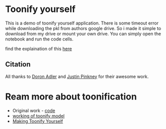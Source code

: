 # Toonify yourself
This is a demo of toonify yourself application. There is some timeout error while downloading the pkl from authors google drive. So i made it simple to download from my drive or mount your own drive. You can simply open the notebook and run the code cells.

find the explaination of this [here](https://www.youtube.com/watch?v=fNgOYs3KwFg&ab_channel=LearnMachineLearning)

## Citation
All thanks to [Doron Adler](https://twitter.com/Norod78) and [Justin Pinkney](https://twitter.com/Buntworthy) for their awesome work.

# Ream more about toonification
- Original work - [code](https://colab.research.google.com/drive/1s2XPNMwf6HDhrJ1FMwlW1jl-eQ2-_tlk?usp=sharing)
- [working of toonify model](https://www.justinpinkney.com/toonify-yourself/)
- [Making Toonify Yourself](https://www.justinpinkney.com/making-toonify/)
